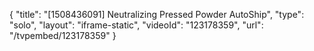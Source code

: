 {
    "title": "[1508436091] Neutralizing Pressed Powder AutoShip",
    "type": "solo",
    "layout": "iframe-static",
    "videoId": "123178359",
    "url": "\/tvpembed\/123178359"
}